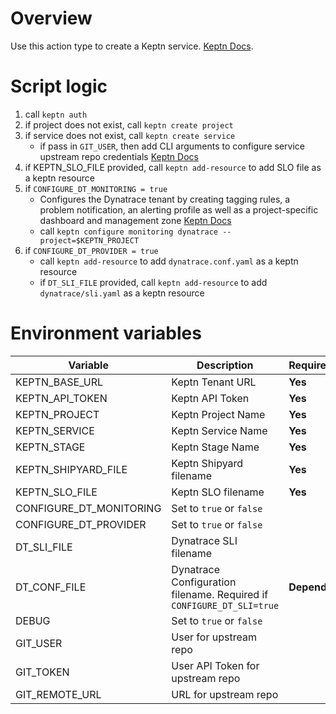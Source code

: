 # Overview

Use this action type to create a Keptn service. [Keptn Docs](https://keptn.sh/docs/0.8.x/manage/). 

# Script logic

1. call `keptn auth`
1. if project does not exist, call `keptn create project` 
1. if service does not exist, call `keptn create service`
    * if pass in `GIT_USER`, then add CLI arguments to configure service upstream repo credentials [Keptn Docs](https://keptn.sh/docs/0.8.x/manage/git_upstream/)
1. if KEPTN_SLO_FILE provided, call `keptn add-resource` to add SLO file as a keptn resource
1. if `CONFIGURE_DT_MONITORING = true`
    * Configures the Dynatrace tenant by creating tagging rules, a problem notification, an alerting profile as well as a project-specific dashboard and management zone [Keptn Docs](https://keptn.sh/docs/0.8.x/monitoring/dynatrace/install/#verify-dynatrace-configuration)
    * call `keptn configure monitoring dynatrace --project=$KEPTN_PROJECT`
1. if `CONFIGURE_DT_PROVIDER = true`
    * call `keptn add-resource` to add `dynatrace.conf.yaml` as a keptn resource
    * if `DT_SLI_FILE` provided, call `keptn add-resource` to add `dynatrace/sli.yaml` as a keptn resource

# Environment variables

| Variable | Description | Required | Default |
| -------- | ----------- | ---------| ------- |
| KEPTN_BASE_URL | Keptn Tenant URL  | **Yes** | |
| KEPTN_API_TOKEN | Keptn API Token  | **Yes** | |
| KEPTN_PROJECT | Keptn Project Name | **Yes** | |
| KEPTN_SERVICE | Keptn Service Name | **Yes** | |
| KEPTN_STAGE | Keptn Stage Name | **Yes** | |
| KEPTN_SHIPYARD_FILE | Keptn Shipyard filename | **Yes** | |
| KEPTN_SLO_FILE | Keptn SLO filename | **Yes** | |
| CONFIGURE_DT_MONITORING | Set to `true` or `false` |  | false |
| CONFIGURE_DT_PROVIDER | Set to `true` or `false` |  | false |
| DT_SLI_FILE | Dynatrace SLI filename |  |  |
| DT_CONF_FILE | Dynatrace Configuration filename. Required if `CONFIGURE_DT_SLI=true` | **Depends** |  |
| DEBUG | Set to `true` or `false` | | false |
| GIT_USER | User for upstream repo |  |  |
| GIT_TOKEN | User API Token for upstream repo |  |  |
| GIT_REMOTE_URL | URL for upstream repo |  |  |

